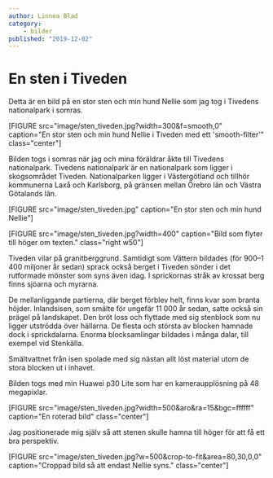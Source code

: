 ```yaml
---
author: Linnea Blad
category:
    - bilder
published: "2019-12-02"
---
```

En sten i Tiveden
==================================

Detta är en bild på en stor sten och min hund Nellie som jag tog i Tivedens nationalpark i somras.

[FIGURE src="image/sten_tiveden.jpg?width=300&f=smooth,0" caption="En stor sten och min hund Nellie i Tiveden med ett 'smooth-filter'" class="center"]

<!--more-->

Bilden togs i somras när jag och mina föräldrar åkte till Tivedens nationalpark. Tivedens nationalpark är en nationalpark som ligger i skogsområdet Tiveden. Nationalparken ligger i Västergötland och tillhör kommunerna Laxå och Karlsborg, på gränsen mellan Örebro län och Västra Götalands län.

[FIGURE src="image/sten_tiveden.jpg" caption="En stor sten och min hund Nellie"]

[FIGURE src="image/sten_tiveden.jpg?width=400" caption="Bild som flyter till höger om texten." class="right w50"]

Tiveden vilar på granitberggrund. Samtidigt som Vättern bildades (för 900–1 400 miljoner år sedan) sprack också berget i Tiveden sönder i det rutformade mönster som syns även idag. I sprickornas stråk av krossat berg finns sjöarna och myrarna.

De mellanliggande partierna, där berget förblev helt, finns kvar som branta höjder. Inlandsisen, som smälte för ungefär 11 000 år sedan, satte också sin prägel på landskapet. Den bröt loss och flyttade med sig stenblock som nu ligger utströdda över hällarna. De flesta och största av blocken hamnade dock i sprickdalarna. Enorma blocksamlingar bildades i många dalar, till exempel vid Stenkälla.

Smältvattnet från isen spolade med sig nästan allt löst material utom de stora blocken ut i inhavet.

Bilden togs med min Huawei p30 Lite som har en kameraupplösning på 48 megapixlar.

[FIGURE src="image/sten_tiveden.jpg?width=500&aro&ra=15&bgc=ffffff" caption="En roterad bild" class="center"]

Jag positionerade mig själv så att stenen skulle hamna till höger för att få ett bra perspektiv.

[FIGURE src="image/sten_tiveden.jpg?w=500&crop-to-fit&area=80,30,0,0" caption="Croppad bild så att endast Nellie syns." class="center"]
